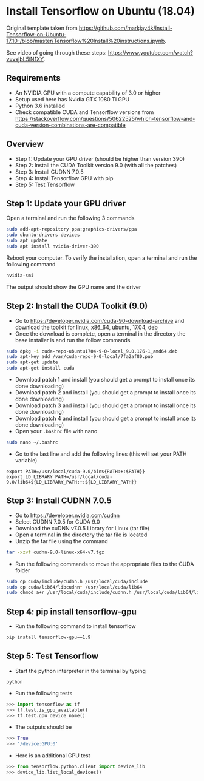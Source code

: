 # Install Tensorflow on Ubuntu (18.04)

Original template taken from <https://github.com/markjay4k/Install-Tensorflow-on-Ubuntu-17.10-/blob/master/Tensorflow%20Install%20instructions.ipynb>.

See video of going through these steps: <https://www.youtube.com/watch?v=vxjbL5iN1XY>.

## Requirements

- An NVIDIA GPU with a compute capability of 3.0 or higher
- Setup used here has Nvidia GTX 1080 Ti GPU
- Python 3.6 installed
- Check compatible CUDA and Tensorflow versions from <https://stackoverflow.com/questions/50622525/which-tensorflow-and-cuda-version-combinations-are-compatible>

## Overview

- Step 1: Update your GPU driver (should be higher than version 390)
- Step 2: Install the CUDA Toolkit version 9.0 (with all the patches)
- Step 3: Install CUDNN 7.0.5
- Step 4: Install Tensorflow GPU with pip
- Step 5: Test Tensorflow

## Step 1: Update your GPU driver

Open a terminal and run the following 3 commands

```bash
sudo add-apt-repository ppa:graphics-drivers/ppa
sudo ubuntu-drivers devices
sudo apt update
sudo apt install nvidia-driver-390
```

Reboot your computer. To verify the installation, open a terminal and run the following command

```bash
nvidia-smi
```

The output should show the GPU name and the driver

## Step 2: Install the CUDA Toolkit (9.0)

- Go to <https://developer.nvidia.com/cuda-90-download-archive> and download the toolkit for linux, x86_64, ubuntu, 17.04, deb
- Once the download is complete, open a terminal in the directory the base installer is and run the follow commands

```bash
sudo dpkg -i cuda-repo-ubuntu1704-9-0-local_9.0.176-1_amd64.deb
sudo apt-key add /var/cuda-repo-9-0-local/7fa2af80.pub
sudo apt-get update
sudo apt-get install cuda
```

- Download patch 1 and install (you should get a prompt to install once its done downloading)
- Download patch 2 and install (you should get a prompt to install once its done downloading)
- Download patch 3 and install (you should get a prompt to install once its done downloading)
- Download patch 4 and install (you should get a prompt to install once its done downloading)
- Open your ```.bashrc``` file with nano

```bash
sudo nano ~/.bashrc
```

- Go to the last line and add the following lines (this will set your PATH variable)

```shell
export PATH=/usr/local/cuda-9.0/bin${PATH:+:$PATH}}
export LD_LIBRARY_PATH=/usr/local/cuda-9.0/lib64${LD_LIBRARY_PATH:+:${LD_LIBRARY_PATH}}
```

## Step 3: Install CUDNN 7.0.5

- Go to <https://developer.nvidia.com/cudnn>
- Select CUDNN 7.0.5 for CUDA 9.0
- Download the cuDNN v7.0.5 Library for Linux (tar file)
- Open a terminal in the directory the tar file is located
- Unzip the tar file using the command

```bash
tar -xzvf cudnn-9.0-linux-x64-v7.tgz
```

- Run the following commands to move the appropriate files to the CUDA folder

```bash
sudo cp cuda/include/cudnn.h /usr/local/cuda/include
sudo cp cuda/lib64/libcudnn* /usr/local/cuda/lib64
sudo chmod a+r /usr/local/cuda/include/cudnn.h /usr/local/cuda/lib64/libcudnn*
```

## Step 4: pip install tensorflow-gpu

- Run the following command to install tensorflow

```bash
pip install tensorflow-gpu==1.9
```

## Step 5: Test Tensorflow

- Start the python interpreter in the terminal by typing

```shell
python
```

- Run the following tests

```python
>>> import tensorflow as tf
>>> tf.test.is_gpu_available()
>>> tf.test.gpu_device_name()
```

- The outputs should be

```python
>>> True
>>> '/device:GPU:0'
```

- Here is an additional GPU test

```python
>>> from tensorflow.python.client import device_lib
>>> device_lib.list_local_devices()
```
